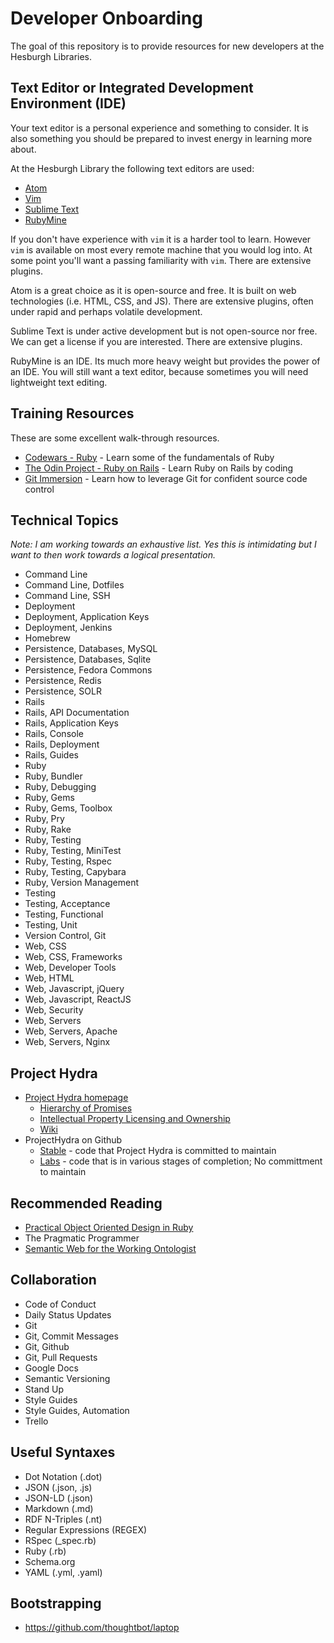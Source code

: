 # Developer Onboarding

The goal of this repository is to provide resources for new developers at the Hesburgh Libraries.

## Text Editor or Integrated Development Environment (IDE)

Your text editor is a personal experience and something to consider.
It is also something you should be prepared to invest energy in learning more about.

At the Hesburgh Library the following text editors are used:

* [Atom](https://atom.io/)
* [Vim](http://www.vim.org/)
* [Sublime Text](https://www.sublimetext.com/)
* [RubyMine](https://www.jetbrains.com/ruby/)

If you don't have experience with `vim` it is a harder tool to learn.
However `vim` is available on most every remote machine that you would log into.
At some point you'll want a passing familiarity with `vim`.
There are extensive plugins.

Atom is a great choice as it is open-source and free.
It is built on web technologies (i.e. HTML, CSS, and JS).
There are extensive plugins, often under rapid and perhaps volatile development.

Sublime Text is under active development but is not open-source nor free.
We can get a license if you are interested.
There are extensive plugins.

RubyMine is an IDE. Its much more heavy weight but provides the power of an IDE.
You will still want a text editor, because sometimes you will need lightweight text editing.

## Training Resources

These are some excellent walk-through resources.

* [Codewars - Ruby](http://www.codewars.com/?language=ruby) - Learn some of the fundamentals of Ruby
* [The Odin Project - Ruby on Rails](http://www.theodinproject.com/ruby-on-rails) - Learn Ruby on Rails by coding
* [Git Immersion](http://gitimmersion.com) - Learn how to leverage Git for confident source code control

## Technical Topics

_Note: I am working towards an exhaustive list. Yes this is intimidating but I want to then work towards a logical presentation._

* Command Line
* Command Line, Dotfiles
* Command Line, SSH
* Deployment
* Deployment, Application Keys
* Deployment, Jenkins
* Homebrew
* Persistence, Databases, MySQL
* Persistence, Databases, Sqlite
* Persistence, Fedora Commons
* Persistence, Redis
* Persistence, SOLR
* Rails
* Rails, API Documentation
* Rails, Application Keys
* Rails, Console
* Rails, Deployment
* Rails, Guides
* Ruby
* Ruby, Bundler
* Ruby, Debugging
* Ruby, Gems
* Ruby, Gems, Toolbox
* Ruby, Pry
* Ruby, Rake
* Ruby, Testing
* Ruby, Testing, MiniTest
* Ruby, Testing, Rspec
* Ruby, Testing, Capybara
* Ruby, Version Management
* Testing
* Testing, Acceptance
* Testing, Functional
* Testing, Unit
* Version Control, Git
* Web, CSS
* Web, CSS, Frameworks
* Web, Developer Tools
* Web, HTML
* Web, Javascript, jQuery
* Web, Javascript, ReactJS
* Web, Security
* Web, Servers
* Web, Servers, Apache
* Web, Servers, Nginx

## Project Hydra

* [Project Hydra homepage](http://projecthydra.org/)
  - [Hierarchy of Promises](https://wiki.duraspace.org/display/hydra/Hydra+Stack+-+The+Hierarchy+of+Promises)
  - [Intellectual Property Licensing and Ownership](https://wiki.duraspace.org/display/hydra/Hydra+Project+Intellectual+Property+Licensing+and+Ownership)
  - [Wiki](https://wiki.duraspace.org/display/hydra/The+Hydra+Project)
* ProjectHydra on Github
  - [Stable](https://github.com/projecthydra) - code that Project Hydra is committed to maintain
  - [Labs](https://github.com/projecthydra-labs) - code that is in various stages of completion; No committment to maintain

## Recommended Reading

* [Practical Object Oriented Design in Ruby](http://www.poodr.com/)
* The Pragmatic Programmer
* [Semantic Web for the Working Ontologist](http://www.amazon.com/Semantic-Web-Working-Ontologist-Effective/dp/0123735564)

## Collaboration

* Code of Conduct
* Daily Status Updates
* Git
* Git, Commit Messages
* Git, Github
* Git, Pull Requests
* Google Docs
* Semantic Versioning
* Stand Up
* Style Guides
* Style Guides, Automation
* Trello

## Useful Syntaxes

* Dot Notation (.dot)
* JSON (.json, .js)
* JSON-LD (.json)
* Markdown (.md)
* RDF N-Triples (.nt)
* Regular Expressions (REGEX)
* RSpec (\_spec.rb)
* Ruby (.rb)
* Schema.org
* YAML (.yml, .yaml)

## Bootstrapping

* https://github.com/thoughtbot/laptop

